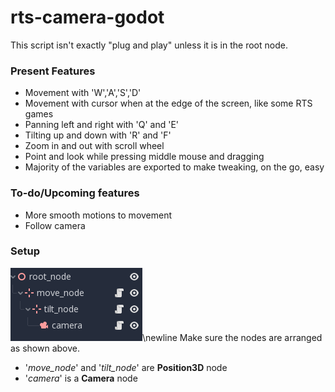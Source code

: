 # rts-camera-godot

This script isn't exactly "plug and play" unless it is in the root node. 

### Present Features
* Movement with 'W','A','S','D'
* Movement with cursor when at the edge of the screen, like some RTS games
* Panning left and right with 'Q' and 'E'
* Tilting up and down with 'R' and 'F'
* Zoom in and out with scroll wheel
* Point and look while pressing middle mouse and dragging
* Majority of the variables are exported to make tweaking, on the go, easy

### To-do/Upcoming features
 * More smooth motions to movement
 * Follow camera



### Setup
![Setup](/scene_tree.png)\newline
Make sure the nodes are arranged as shown above.
* '*move_node*' and '*tilt_node*' are **Position3D** node
* '*camera*' is a **Camera** node
